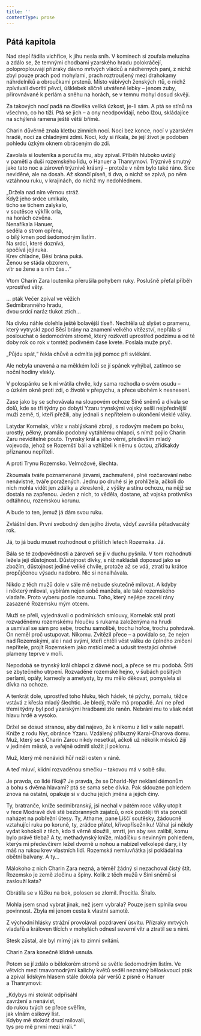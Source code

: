 ```yaml
---
title: ''
contentType: prose
---
```


## Pátá kapitola

  

Nad stepí řádila vichřice, k jihu nesla sníh. V komínech si zoufala meluzína a zdálo se, že temnými chodbami yzarského hradu polokráčejí, poloproplouvají přízraky dávno mrtvých vládců a nádherných paní, z nichž zbyl pouze prach pod mohylami, prach roztroušený mezi drahokamy náhrdelníků a obroučkami prstenů. Místo vábivých ženských rtů, o nichž zpívávali dvorští pěvci, úškle­bek sličně utvářené lebky – jenom zuby, přirovnávané k perlám a sněhu na horách, se v temnu mohyl dosud skvějí.

Za takových nocí padá na člověka veliká úzkost, je-li sám. A ptá se stínů na všechno, co ho tíží. Ptá se jich – a ony neodpovídají, nebo lžou, skládajíce na schýlená ramena ještě větší břímě.

Charin důvěrně znala kletbu zimních nocí. Nocí bez konce, nocí v yzarském hradě, nocí za chladnými zdmi. Nocí, kdy si říkala, že její život je podoben pohledu úzkým oknem obráceným do zdi.

Zavolala si louteníka a poručila mu, aby zpíval. Příběh hluboko uvízlý v paměti a duši rozemského lidu, o Hanuer a Thanrymovi. Trýznivě smutný jako tato noc a zároveň trýznivě krásný – protože v něm bylo také ráno. Sice neviděné, ale na dosah. Až skončí píseň, ti dva, o nichž se zpívá, po něm vztáhnou ruku, v krajinách, do nichž my nedohlédnem.

„Držela nad ním věrnou stráž.  
Když jeho srdce umlkalo,  
ticho se tichem zalykalo,  
v soutěsce výkřik orla,  
na horách ozvěna.  
Nenaříkala Hanuer,  
seděla o strom opřena,  
o bílý kmen pod šedomodrým listím.  
Na srdci, které doznívá,  
spočívá její ruka.  
Krev chladne, Běsí brána puká.  
Ženou se stáda obzorem,  
vítr se žene a s ním čas…“

Vtom Charin Zara louteníka přerušila pohybem ruky. Poslušně přeťal příběh vprostřed věty.

… pták Večer zpíval ve věžích  
Sedmibranného hradu,  
dvou srdcí naráz tlukot ztich…

Na dívku náhle dolehla ještě bolavější tíseň. Nechtěla už slyšet o pramenu, který vytryskl zpod Běsí brány na znamení velkého vítězství, nepřála si poslouchat o šedomodrém stromě, který rozkvetl uprostřed podzimu a od té doby rok co rok v tomtéž podivném čase kvete. Poslala muže pryč.

„Půjdu spát,“ řekla chůvě a odmítla její pomoc při svlékání.

Ale nebyla unavená a na měkkém loži se jí spánek vyhýbal, zatímco se noční hodiny vlekly.

V polospánku se k ní vrátila chvíle, kdy sama rozhodla o svém osudu – o úzkém okně proti zdi, o životě v přepychu, a přece ubohém k nesnesení.

Zase jako by se schovávala na sloupovém ochoze Síně sněmů a dívala se dolů, kde se tři týdny po dobytí Yzaru trynskými vojsky sešli nejpřednější muži země, ti, kteří přežili, aby jednali s nepřítelem o ukončení vleklé války.

Latydar Kornelak, vítěz v nablýskané zbroji, s rodovým mečem po boku, urostlý, pěkný, pramálo podobný vytáhlému chlapci, s nímž pojilo Charin Zaru neviditelné pouto. Trynský král a jeho věrní, především mladý vojevoda, jehož se Rozemští báli a vzhlíželi k němu s úctou, zřídkakdy přiznanou nepříteli.

A proti Trynu Rozemsko. Velmožové, šlechta.

Zkoumala tváře poznamenané jizvami, zachmuřené, plné rozčarování nebo nenávistné, tváře poražených. Jednu po druhé si je prohlížela, ačkoli do nich mohla vidět jen zdálky a zkresleně, z výšky a stínu ochozu, na nějž se dostala na zapřenou. Jeden z nich, to věděla, dostane, až vojska protivníka odtáhnou, rozemskou korunu.

A bude to ten, jemuž já dám svou ruku.

Zvláštní den. První svobodný den jejího života, vždyť završila pětadvacátý rok.

Já, to já budu muset rozhodnout o příštích letech Rozemska. Já.

Bála se té zodpovědnosti a zároveň se jí v duchu pyšnila. V tom rozhodnutí ležela její důstojnost. Důstojnost dívky, s níž nakládali doposud jako se zbožím, důstojnost jediné veliké chvíle, protože až se vdá, ztratí tu krátce propůjčenou výsadu nadobro. Nic si nenalhávala.

Nikdo z těch mužů dole v sále mě nebude skutečně milovat. A kdyby i některý miloval, vybírám nejen sobě manžela, ale také rozemského vladaře. Proto vyberu podle rozumu. Toho, který nejlépe zacelí rány zasazené Rozemsku mým otcem.

Muži se přeli, vyjednávali o podmínkách smlouvy, Kornelak stál proti rozvaděnému rozemskému hloučku s rukama založenýma na hrudi a usmíval se sám pro sebe, trochu samolibě, trochu hořce, trochu pohrdavě. On neměl proč ustupovat. Nikomu. Zvítězil přece – a povídalo se, že nejen nad Rozemskými, ale i nad svými, kteří chtěli vést válku do úplného zničení nepřítele, projít Rozemskem jako mstící meč a udusit trestající ohnivé plameny teprve v moři.

Nepodobá se trynský král chlapci z dávné noci, a přece se mu podobá. Štítí se zbytečného utrpení. Rozvaděné rozemské hejno, v šubách pošitých perlami, opály, karneoly a ametysty, by mu mělo děkovat, pomyslela si dívka na ochoze.

A tenkrát dole, uprostřed toho hluku, těch hádek, té pýchy, pomalu, těžce vstává z křesla mladý šlechtic. Je bledý, tváře má propadlé. Ani ne před třemi týdny byl pod yzarskými hradbami zle raněn. Nebrání mu to však nést hlavu hrdě a vysoko.

Držel se dosud stranou, aby dal najevo, že k nikomu z lidí v sále nepatří. Kníže z rodu Nyr, obránce Yzaru. Vzdálený příbuzný Ka­rai-Dharova domu. Muž, který se s Charin Zarou nikdy nesetkal, ačkoli už několik měsíců žijí v jediném městě, a veřejně odmítl složit jí poklonu.

Muž, který mě nenávidí hůř nežli osten v ráně.

A teď mluví, klidní rozvaděnou smečku – takovou má v sobě sílu.

Je pravda, co lidé říkají? Je pravda, že se Dharid-Nyr neklaní démonům a bohu s dvěma hlavami? ptá se sama sebe dívka. Pak sklouzne pohledem znova na ostatní, opakuje si v duchu jejich jména a jejich činy.

Ty, bratranče, kníže sedmibranský, jsi nechal v pátém roce války utopit v řece Modravě dvě stě bezbranných zajatců, o rok později tři sta poručil naházet na pobřežní útesy. Ty, Athame, pane Liščí soutěsky, žádoucně vztahující ruku po koruně, ty, zrádce přátel, křivopřísežníku! Váhal jsi někdy vydat kohokoli z těch, kdo ti věrně sloužili, smrti, jen aby ses zalíbil, komu bylo právě třeba? A ty, methadynský kníže, mladíčku s nevinným pohledem, kterýs mi předevčírem ležel dvorně u nohou a nabízel velkolepé dary, i ty máš na rukou krev vlastních lidí. Rozemská nemluvňátka jsi pokládal na obětní balvany. A ty…

Málokoho z nich Charin Zara nezná, a téměř žádný si nezachoval čistý štít. Rozemsko je země zločinu a špíny. Kolik z těch mužů v Síni sněmů si zaslouží kata?

Obrátila se v lůžku na bok, polosen se zlomil. Procitla. Šíralo.

Mohla jsem snad vybrat jinak, než jsem vybrala? Pouze jsem splnila svou povinnost. Zbyla mi jenom cesta k vlastní samotě.

Z východní hlásky strážní provolávali pozdravení úsvitu. Přízraky mrtvých vladařů a královen tlících v mohylách odnesl severní vítr a ztratil se s nimi.

Stesk zůstal, ale byl mírný jak to zimní svítání.

Charin Zara konečně klidně usnula.

Potom se jí zdálo o bělokorém stromě se světle šedomodrým listím. Ve větvích mezi tmavomodrými kalichy květů seděl neznámý běloskvoucí pták a zpíval lidským hlasem stále dokola pár veršů z písně o Hanuer a Thanrymovi:

„Kdybys mi stokrát odpřisáhl  
zavržení a nenávist,  
do rukou tvých se přece svěřím,  
jak vlnám osikový list.  
Kdyby mě stokrát druzí milovali,  
tys pro mě první mezi králi.“
